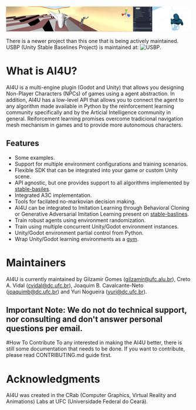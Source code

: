 ![Running example ballroller](doc/images/ai4u1.PNG)

There is a newer project than this one that is being actively maintained. USBP (Unity Stable Baselines Project) is maintained at: ![USBP](https://github.com/sindcomputing/usbp).

# What is AI4U?
AI4U is a multi-engine plugin (Godot and Unity) that allows you designing Non-Player Characters (NPCs) of games using a agent abstraction. In addition, AI4U has a low-level API that allows you to connect the agent to any algorithm made available in Python by the reinforcement learning community specifically and by the Articial Intelligence community in general. Reiforcement learning promises overcome tradicional navigation mesh mechanism in games and to provide more autonomous characters.

## Features

- Some examples.
- Support for multiple environment configurations and training scenarios.
- Flexible SDK that can be integrated into your game or custom Unity scene.
- API agnostic, but one provides support to all algorithms implemented by [stable-basiles](https://github.com/hill-a/stable-baselines).
- Integrated A3C implementation.
- Tools for facilated no-markovian decision making.
- AI4U can be integrated to Imitation Learning through Behavioral Cloning or
  Generative Adversarial Imitation Learning present on [stable-baslines](https://github.com/hill-a/stable-baselines).
- Train robust agents using environment randomization.
- Train using multiple concurrent Unity/Godot environment instances.
- Unity/Godot environment partial control from Python.
- Wrap Unity/Godot learning environments as a [gym](doc/ai4ugym.md).


# Maintainers
AI4U is currently maintained by Gilzamir Gomes (gilzamir@ufc.alu.br), Creto A. Vidal (cvidal@dc.ufc.br), Joaquim B. Cavalcante-Neto (joaquimb@dc.ufc.br) and Yuri Nogueira (yuri@dc.ufc.br).

## Important Note: We do not do technical support, nor consulting and don't answer personal questions per email.

#How To Contribute
To any interested in making the AI4U better, there is still some documentation that needs to be done. If you want to contribute, please read CONTRIBUTING.md guide first.

# Acknowledgments
AI4U was created in the CRab (Computer Graphics, Virtual Reality and Animations) Labs at UFC (Universidade Federal do Ceará).
